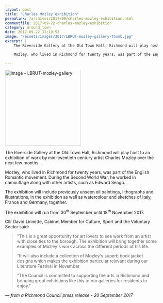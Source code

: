 ```yaml
---
layout: post
title: "Charles Mozley exhibition"
permalink: /archives/2017/09/charles-mozley-exhibition.html
commentfile: 2017-09-22-charles-mozley-exhibition
category: around_town
date: 2017-09-22 17:19:53
image: "/assets/images/2017/LBRUT-mozley-gallery-thumb.jpg"
excerpt: |
    The Riverside Gallery at the Old Town Hall, Richmond will play host to an exhibition of work by mid-twentieth century artist Charles Mozley over the next few months.

    Mozley, who lived in Richmond for twenty years, was part of the English Romantic movement. During the Second World War, he worked in camouflage along with other artists, such as Edward Seago.

---
```


<a href="/assets/images/2017/LBRUT-mozley-gallery.jpg" title="Click for a larger image"><img src="/assets/images/2017/LBRUT-mozley-gallery-thumb.jpg" width="250" alt="Image - LBRUT-mozley-gallery"  class="photo right"/></a>

The Riverside Gallery at the Old Town Hall, Richmond will play host to an exhibition of work by mid-twentieth century artist Charles Mozley over the next few months.

Mozley, who lived in Richmond for twenty years, was part of the English Romantic movement. During the Second World War, he worked in camouflage along with other artists, such as Edward Seago.

The exhibition will include previously unseen oil paintings, lithographs and illustrations, in the exhibition as well as watercolour and sketches of Italy, France and Germany, together.

The exhibition will run from 30<sup>th</sup> September until 18<sup>th</sup> November 2017.

Cllr David Linnette, Cabinet Member for Culture, Sport and the Voluntary Sector said:

> "This is a great opportunity for art lovers to see work from an artist with close ties to the borough. The exhibition will bring together some examples of Mozley's work across the different periods of his life.
> 
>  "It will also include a collection of Mozley's superb book jacket designs which makes the exhibition particular relevant during our Literature Festival in November
> 
>  "The Council is committed to supporting the arts in Richmond and bringing great exhibitions like this to our galleries for residents to enjoy."
> 
 <cite>— from a Richmond Council press release - 20 September 2017</cite>
